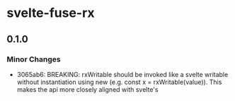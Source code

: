 # svelte-fuse-rx

## 0.1.0

### Minor Changes

- 3065ab6: BREAKING: rxWritable should be invoked like a svelte writable without instantiation using new (e.g. const x = rxWritable(value)). This makes the api more closely aligned with svelte's
